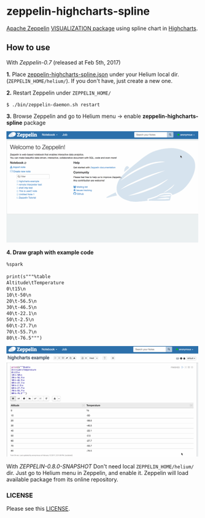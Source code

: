 # zeppelin-highcharts-spline

[Apache Zeppelin](http://zeppelin.apache.org/) [VISUALIZATION package](http://zeppelin.apache.org/docs/latest/development/writingzeppelinvisualization.html) using spline chart in [Highcharts](http://www.highcharts.com/).

## How to use 

With _Zeppelin-0.7_ (released at Feb 5th, 2017) 

**1.** Place [zeppelin-highcharts-spline.json](https://github.com/AhyoungRyu/zeppelin-highcharts-spline/blob/master/zeppelin-highcharts-spline.json) under your Helium local dir. 
(`ZEPPELIN_HOME/helium/`). If you don't have, just create a new one. 

**2.** Restart Zeppelin under `ZEPPELIN_HOME/`
```
$ ./bin/zeppelin-daemon.sh restart
```

**3.** Browse Zeppelin and go to Helium menu -> enable **zeppelin-highcharts-spline** package 

<img src="https://github.com/AhyoungRyu/zeppelin-highcharts-spline/blob/master/img/enable_helium.gif?raw=true" width="500px" />

**4. Draw graph with example code**

```
%spark

print(s"""%table
Altitude\tTemperature
0\t15\n
10\t-50\n
20\t-56.5\n
30\t-46.5\n
40\t-22.1\n
50\t-2.5\n
60\t-27.7\n
70\t-55.7\n
80\t-76.5""")
```

<img src="https://github.com/AhyoungRyu/zeppelin-highcharts-spline/blob/master/img/draw_graph.gif?raw=true" width="500px" />

With _ZEPPELIN-0.8.0-SNAPSHOT_
Don't need local `ZEPPELIN_HOME/helium/` dir. Just go to Helium menu in Zeppelin, and enable it. 
Zeppelin will load available package from its online repository.


### LICENSE 
Please see this [LICENSE](./LICENSE).

